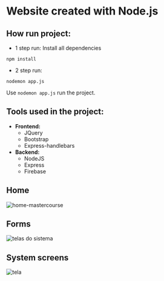 # Website created with Node.js

## How run project:
- 1 step run: Install all dependencies
```
npm install
```
- 2 step run: 
```
nodemon app.js
```
Use `nodemon app.js` run the project.

## Tools used in the project:
- **Frontend:**
  - JQuery
  - Bootstrap
  - Express-handlebars
- **Backend:**
  - NodeJS
  - Express
  - Firebase


## Home
![home-mastercourse](https://user-images.githubusercontent.com/67030481/236507772-0b649e1c-b56a-4067-9bf1-c1fe6b83fdb4.png)

## Forms
![telas do sistema](https://github.com/Wiliami/site_mastercourse.on/assets/67030481/d1379109-b8d6-4a77-883a-ce547aaa762a)

## System screens
![tela](https://github.com/Wiliami/site_mastercourse.on/assets/67030481/a6f60d1d-30b6-44ac-9018-f4c792591484)
